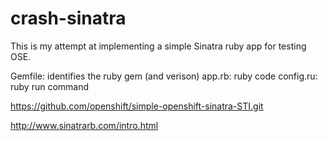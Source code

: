 # crash-sinatra

This is my attempt at implementing a simple Sinatra ruby app for testing OSE.

Gemfile:   identifies the ruby gem (and verison)
app.rb:    ruby code
config.ru: ruby run command

https://github.com/openshift/simple-openshift-sinatra-STI.git

http://www.sinatrarb.com/intro.html

